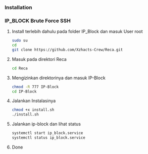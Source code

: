 ### Installation

### IP_BLOCK Brute Force SSH

  1. Install terlebih dahulu pada folder IP_Block dan masuk User root
     ```bash
     sudo su
     cd
     git clone https://github.com/Xzhacts-Crew/Reca.git
     ```

  2. Masuk pada direktori Reca
     ```bash
     cd Reca
     ```

  3. Mengizinkan direktorinya dan masuk IP-Block
     ```bash
     chmod -R 777 IP-Block
     cd IP-Block
     ```

  4. Jalankan Instalasinya
     ```bash
     chmod +x install.sh
     ./install.sh
     ```

  5. Jalankan ip-block dan lihat status
     ```bash
     systemctl start ip_block.service
     systemctl status ip_block.service
     ```

  6. Done
